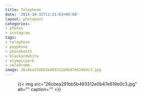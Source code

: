 ```yaml
---
title: Telephone
date: '2015-10-31T11:21:03+00:00'
layout: photopost
categories:
- photos
- instagram
tags:
- telephone
- payphone
- phonebooth
- blackandwhite
- olympicpark
- velodrome
image: 26cbea291bb5b493312e0b47e619e0c3.jpg
---
```


<figure class="photo photo--square">
  {{< img src="26cbea291bb5b493312e0b47e619e0c3.jpg" alt="" caption="" >}}

</figure>




